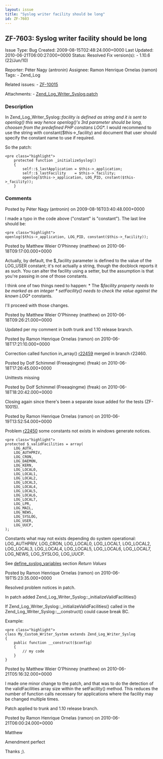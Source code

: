 ```yaml
---
layout: issue
title: "Syslog writer facility should be long"
id: ZF-7603
---
```


ZF-7603: Syslog writer facility should be long
----------------------------------------------

 Issue Type: Bug Created: 2009-08-15T02:48:24.000+0000 Last Updated: 2010-06-21T06:00:27.000+0000 Status: Resolved Fix version(s): - 1.10.6 (22/Jun/10)
 
 Reporter:  Péter Nagy (antronin)  Assignee:  Ramon Henrique Ornelas (ramon)  Tags: - Zend\_Log
 
 Related issues: - [ZF-10015](/issues/browse/ZF-10015)
 
 Attachments: - [Zend\_Log\_Writer\_Syslog.patch](/issues/secure/attachment/13150/Zend_Log_Writer_Syslog.patch)
 
### Description

In Zend\_Log\_Writer\_Syslog::_facility is defined as string and it is sent to openlog() this way hence openlog()'s 3rd parameter should be long, choosen from the predefined PHP constans LOG_\*. I would recommend to use the string with constant($this->\_facility) and document that user should specify the constant name to use if required.

So the patch:

 
    <pre class="highlight">
        protected function _initializeSyslog()
        {
            self::$_lastApplication = $this->_application;
            self::$_lastFacility    = $this->_facility;
            openlog($this->_application, LOG_PID, cnstant($this->_facility));
        }


 

 

### Comments

Posted by Péter Nagy (antronin) on 2009-08-16T03:40:48.000+0000

I made a typo in the code above ("cnstant" is "constant"). The last line should be:

 
    <pre class="highlight">
    openlog($this->_application, LOG_PID, constant($this->_facility));


 

 

Posted by Matthew Weier O'Phinney (matthew) on 2010-06-18T09:17:00.000+0000

Actually, by default, the $\_facility parameter is defined to the value of the LOG\_USER constant; it's not actually a string, though the docblock reports it as such. You can alter the facility using a setter, but the assumption is that you're passing in one of those constants.

I think one of two things need to happen: \* The $_facility property needs to be marked as an integer \* setFacility() needs to check the value against the known LOG_\* constants.

I'll proceed with those changes.

 

 

Posted by Matthew Weier O'Phinney (matthew) on 2010-06-18T09:26:21.000+0000

Updated per my comment in both trunk and 1.10 release branch.

 

 

Posted by Ramon Henrique Ornelas (ramon) on 2010-06-18T17:21:10.000+0000

Correction called function in\_array() [r22459](http://framework.zend.com/code/viewrep/Zend_Framework/standard/trunk/library/Zend/Log/Writer/Syslog.php?r1=22451&r2=22459) merged in branch r22460.

 

 

Posted by Dolf Schimmel (Freeaqingme) (freak) on 2010-06-18T17:26:45.000+0000

Unittests missing

 

 

Posted by Dolf Schimmel (Freeaqingme) (freak) on 2010-06-18T18:20:42.000+0000

Closing again since there's been a separate issue added for the tests (ZF-10015).

 

 

Posted by Ramon Henrique Ornelas (ramon) on 2010-06-19T13:52:54.000+0000

Problem [r22450](http://framework.zend.com/code/viewrep/Zend_Framework/standard/trunk/library/Zend/Log/Writer/Syslog.php?r1=20096&r2=22451) some constants not exists in windows generate notices.

 
    <pre class="highlight">
    protected $_validFacilities = array(
        LOG_AUTH,
        LOG_AUTHPRIV,
        LOG_CRON,
        LOG_DAEMON,
        LOG_KERN,
        LOG_LOCAL0,
        LOG_LOCAL1,
        LOG_LOCAL2,
        LOG_LOCAL3,
        LOG_LOCAL4,
        LOG_LOCAL5,
        LOG_LOCAL6,
        LOG_LOCAL7,
        LOG_LPR,
        LOG_MAIL,
        LOG_NEWS,
        LOG_SYSLOG,
        LOG_USER,
        LOG_UUCP,
    );


Constants what may not exists depending do system operational: LOG\_AUTHPRIV, LOG\_CRON, LOG\_LOCAL0, LOG\_LOCAL1, LOG\_LOCAL2, LOG\_LOCAL3, LOG\_LOCAL4, LOG\_LOCAL5, LOG\_LOCAL6, LOG\_LOCAL7, LOG\_NEWS, LOG\_SYSLOG, LOG\_UUCP.

See [define\_syslog\_variables](http://www.php.net/manual/en/function.define-syslog-variables.php) section _Return Values_

 

 

Posted by Ramon Henrique Ornelas (ramon) on 2010-06-19T15:23:35.000+0000

Resolved problem notices in patch.

In patch added Zend\_Log\_Writer\_Syslog::\_initializeValidFacilities()

If Zend\_Log\_Writer\_Syslog::\_initializeValidFacilities() called in the Zend\_Log\_Writer\_Syslog::\_\_construct() could cause break BC.

Example:

 
    <pre class="highlight">
    class My_Custom_Writer_System extends Zend_Log_Writer_Syslog
    {
        public function __construct($config)
        {
            // my code
        }
    }


 

 

Posted by Matthew Weier O'Phinney (matthew) on 2010-06-21T05:16:32.000+0000

I made one minor change to the patch, and that was to do the detection of the validFacilities array size within the setFacility() method. This reduces the number of function calls necessary for applications where the facility may be changed multiple times.

Patch applied to trunk and 1.10 release branch.

 

 

Posted by Ramon Henrique Ornelas (ramon) on 2010-06-21T06:00:24.000+0000

Matthew

Amendment perfect

Thanks ;).

 

 